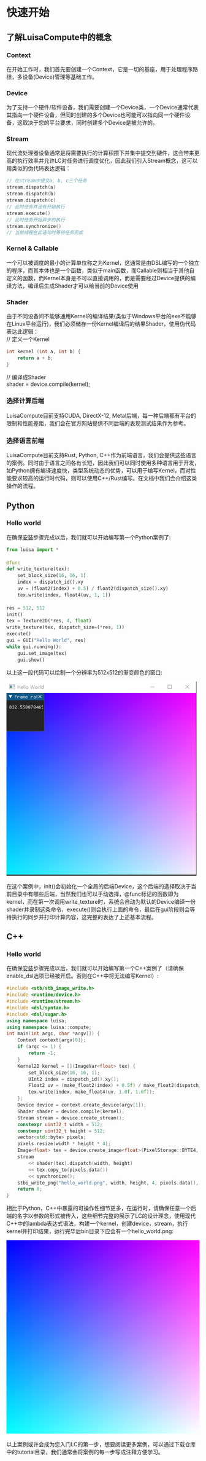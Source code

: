 # 快速开始
## 了解LuisaCompute中的概念
### Context
在开始工作时，我们首先要创建一个Context，它是一切的基座，用于处理程序路径，多设备(Device)管理等基础工作。
### Device
为了支持一个硬件/软件设备，我们需要创建一个Device类，一个Device通常代表其指向一个硬件设备，但同时创建的多个Device也可能可以指向同一个硬件设备，这取决于您的平台要求，同时创建多个Device是被允许的。
### Stream
现代流处理器设备通常是将需要执行的计算积攒下并集中提交到硬件，这会带来更高的执行效率并允许LC对任务进行调度优化，因此我们引入Stream概念，这可以用类似的伪代码表达逻辑：<br>
```cpp
// 在stream中提交a, b, c三个任务
stream.dispatch(a)
stream.dispatch(b)
stream.dispatch(c)
// 此时任务并没有开始执行
stream.execute()
// 此时任务开始异步的执行
stream.synchronize()
// 当前线程在此语句时等待任务完成
```
### Kernel & Callable
一个可以被调度的最小的计算单位称之为Kernel，这通常是由DSL编写的一个独立的程序，而其本体也是一个函数，类似于main函数，而Callable则相当于其他自定义的函数，而Kernel本身是不可以直接调用的，而是需要经过Device提供的编译方法，编译后生成Shader才可以给当前的Device使用
### Shader
由于不同设备间不能够通用Kernel的编译结果(类似于Windows平台的exe不能够在Linux平台运行)，我们必须储存一份Kernel编译后的结果Shader，使用伪代码表达此逻辑：<br>
// 定义一个Kernel<br>
```cpp
int kernel (int a, int b) {
    return a + b;
}
```
// 编译成Shader<br>
shader = device.compile(kernel);<br>
### 选择计算后端
LuisaCompute目前支持CUDA, DirectX-12, Metal后端，每一种后端都有平台的限制和性能差距，我们会在官方网站提供不同后端的表现测试结果作为参考。
### 选择语言前端
LuisaCompute目前支持Rust, Python, C++作为前端语言，我们会提供这些语言的案例。同时由于语言之间各有长短，因此我们可以同时使用多种语言用于开发，如Python拥有编译速度快，类型系统动态的优势，可以用于编写Kernel，而对性能要求较高的运行时代码，则可以使用C++/Rust编写。在文档中我们会介绍这类操作的流程。
## Python
### Hello world
在确保[安装](installation.md)步骤完成以后，我们就可以开始编写第一个Python案例了:
```python
from luisa import *

@func
def write_texture(tex):
    set_block_size(16, 16, 1)
    index = dispatch_id().xy
    uv = (float2(index) + 0.5) / float2(dispatch_size().xy)
    tex.write(index, float4(uv, 1, 1))

res = 512, 512
init()
tex = Texture2D(*res, 4, float)
write_texture(tex, dispatch_size=(*res, 1))
execute()
gui = GUI("Hello World", res)
while gui.running():
    gui.set_image(tex)
    gui.show()
```

以上这一段代码可以绘制一个分辨率为512x512的渐变颜色的窗口:

![py_hello_world](../assets/images/py_hello_world.png)

在这个案例中，init()会初始化一个全局的后端Device，这个后端的选择取决于当前目录中有哪些后端，当然我们也可以手动选择，@func标记的函数即为kernel，而在第一次调用write_texture时，系统会自动为默认的Device编译一份shader并录制这条命令，execute()则会执行上面的命令，最后在gui阶段则会等待执行的同步并打印计算内容，这完整的表达了上述基本流程。
## C++
### Hello world
在确保[安装](installation.md)步骤完成以后，我们就可以开始编写第一个C++案例了（请确保enable_dsl选项已经被开启。否则在C++中将无法编写Kernel）:
```cpp
#include <stb/stb_image_write.h>
#include <runtime/device.h>
#include <runtime/stream.h>
#include <dsl/syntax.h>
#include <dsl/sugar.h>
using namespace luisa;
using namespace luisa::compute;
int main(int argc, char *argv[]) {
    Context context{argv[0]};
    if (argc <= 1) {
        return -1;
    }
    Kernel2D kernel = [](ImageVar<float> tex) {
        set_block_size(16, 16, 1);
        UInt2 index = dispatch_id().xy();
        Float2 uv = (make_float2(index) + 0.5f) / make_float2(dispatch_size().xy());
        tex.write(index, make_float4(uv, 1.0f, 1.0f));
    };
    Device device = context.create_device(argv[1]);
    Shader shader = device.compile(kernel);
    Stream stream = device.create_stream();
    constexpr uint32_t width = 512;
    constexpr uint32_t height = 512;
    vector<std::byte> pixels;
    pixels.resize(width * height * 4);
    Image<float> tex = device.create_image<float>(PixelStorage::BYTE4, width, height);
    stream 
        << shader(tex).dispatch(width, height)
        << tex.copy_to(pixels.data())
        << synchronize();
    stbi_write_png("hello_world.png", width, height, 4, pixels.data(), 0);
    return 0;
}
```
相比于Python，C++中暴露的可操作性细节更多，在运行时，请确保任意一个后端的名字以参数的形式被传入，这些细节完整的展示了LC的设计理念，使用现代C++中的lambda表达式语法，构建一个kernel，创建device，stream，执行kernel并打印结果，运行完毕后bin目录下应会有一个hello_world.png:

![Hello world](../assets/images/cpp_hello_world.png)

以上案例或许会成为您入门LC的第一步，想要阅读更多案例，可以通过下载仓库中的tutorial目录，我们通常会将案例的每一步写成注释方便学习。